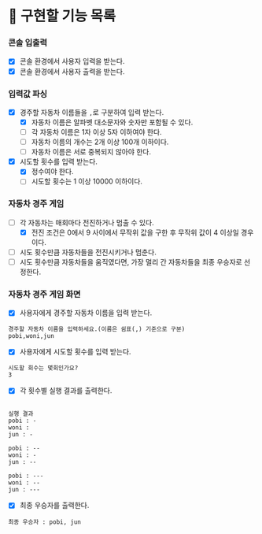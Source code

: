 # 📝 구현할 기능 목록
### 콘솔 입출력
- [x] 콘솔 환경에서 사용자 입력을 받는다.
- [x] 콘솔 환경에서 사용자 출력을 받는다.

### 입력값 파싱
- [X] 경주할 자동차 이름들을 `,`로 구분하여 입력 받는다.
    - [X] 자동차 이름은 알파벳 대소문자와 숫자만 포함될 수 있다.
    - [ ] 각 자동차 이름은 1자 이상 5자 이하여야 한다.
    - [ ] 자동차 이름의 개수는 2개 이상 100개 이하이다.
    - [ ] 자동차 이름은 서로 중복되지 않아야 한다.
- [X] 시도할 횟수를 입력 받는다.
    - [X] 정수여야 한다.
    - [ ] 시도할 횟수는 1 이상 10000 이하이다.

### 자동차 경주 게임
- [ ] 각 자동차는 매회마다 전진하거나 멈출 수 있다.
    - [X] 전진 조건은 0에서 9 사이에서 무작위 값을 구한 후 무작위 값이 4 이상일 경우이다.
- [ ] 시도 횟수만큼 자동차들을 전진시키거나 멈춘다.
- [ ] 시도 횟수만큼 자동차들을 움직였다면, 가장 멀리 간 자동차들을 최종 우승자로 선정한다.

### 자동차 경주 게임 화면
- [x] 사용자에게 경주할 자동차 이름을 입력 받는다.
```
경주할 자동차 이름을 입력하세요.(이름은 쉼표(,) 기준으로 구분)
pobi,woni,jun
```
- [X] 사용자에게 시도할 횟수를 입력 받는다.
```
시도할 회수는 몇회인가요?
3
```
- [X] 각 횟수별 실행 결과를 출력한다.
```

실행 결과
pobi : -
woni : 
jun : -

pobi : --
woni : -
jun : --

pobi : ---
woni : --
jun : ---

```
- [X] 최종 우승자를 출력한다.
```
최종 우승자 : pobi, jun
```